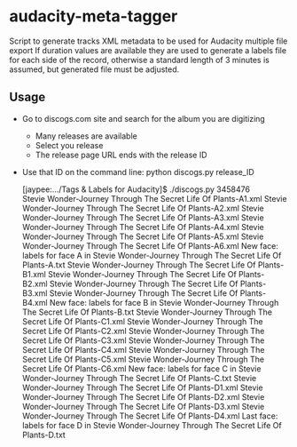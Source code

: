 # audacity-meta-tagger
Script to generate tracks XML metadata to be used for Audacity multiple file export
If duration values are available they are used to generate a labels file for each side of the record, otherwise a standard length of 3 minutes is assumed, but generated file must be adjusted.

Usage
------
- Go to discogs.com site and search for the album you are digitizing
  - Many releases are available
  - Select you release
  - The release page URL ends with the release ID
- Use that ID on the command line: python discogs.py release_ID

    [jaypee:.../Tags & Labels for Audacity]$ ./discogs.py 3458476                                                     
    Stevie Wonder-Journey Through The Secret Life Of Plants-A1.xml
    Stevie Wonder-Journey Through The Secret Life Of Plants-A2.xml
    Stevie Wonder-Journey Through The Secret Life Of Plants-A3.xml
    Stevie Wonder-Journey Through The Secret Life Of Plants-A4.xml
    Stevie Wonder-Journey Through The Secret Life Of Plants-A5.xml
    Stevie Wonder-Journey Through The Secret Life Of Plants-A6.xml
    New face: labels for face A in Stevie Wonder-Journey Through The Secret Life Of Plants-A.txt
    Stevie Wonder-Journey Through The Secret Life Of Plants-B1.xml
    Stevie Wonder-Journey Through The Secret Life Of Plants-B2.xml
    Stevie Wonder-Journey Through The Secret Life Of Plants-B3.xml
    Stevie Wonder-Journey Through The Secret Life Of Plants-B4.xml
    New face: labels for face B in Stevie Wonder-Journey Through The Secret Life Of Plants-B.txt
    Stevie Wonder-Journey Through The Secret Life Of Plants-C1.xml
    Stevie Wonder-Journey Through The Secret Life Of Plants-C2.xml
    Stevie Wonder-Journey Through The Secret Life Of Plants-C3.xml
    Stevie Wonder-Journey Through The Secret Life Of Plants-C4.xml
    Stevie Wonder-Journey Through The Secret Life Of Plants-C5.xml
    Stevie Wonder-Journey Through The Secret Life Of Plants-C6.xml
    New face: labels for face C in Stevie Wonder-Journey Through The Secret Life Of Plants-C.txt
    Stevie Wonder-Journey Through The Secret Life Of Plants-D1.xml
    Stevie Wonder-Journey Through The Secret Life Of Plants-D2.xml
    Stevie Wonder-Journey Through The Secret Life Of Plants-D3.xml
    Stevie Wonder-Journey Through The Secret Life Of Plants-D4.xml
    Last face: labels for face D in Stevie Wonder-Journey Through The Secret Life Of Plants-D.txt
